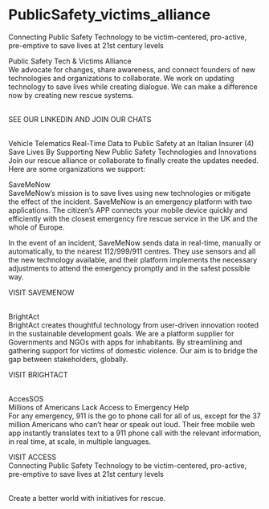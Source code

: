 # PublicSafety_victims_alliance
Connecting Public Safety Technology to be victim-centered, pro-active, pre-emptive to save lives at 21st century levels


Public Safety Tech & Victims Alliance<br>
We advocate for changes, share awareness, and connect founders of new technologies and organizations to collaborate. We work on updating technology to save lives while creating dialogue.
We can make a difference now by creating new rescue systems.<br><br>


SEE OUR LINKEDIN AND JOIN OUR CHATS <br><br>

Vehicle Telematics Real-Time Data to Public Safety at an Italian Insurer (4)
<br>Save Lives By Supporting New Public Safety Technologies and Innovations
Join our rescue alliance or collaborate to finally create the updates needed.
Here are some organizations we support:<br>

SaveMeNow<br>
SaveMeNow’s mission is to save lives using new technologies or mitigate the effect of the incident. SaveMeNow is an emergency platform with two applications. The citizen’s APP connects your mobile device quickly and efficiently with the closest emergency fire rescue service in the UK and the whole of Europe.<br>

In the event of an incident, SaveMeNow sends data in real-time, manually or automatically, to the nearest 112/999/911 centres. They use sensors and all the new technology available, and their platform implements the necessary adjustments to attend the emergency promptly and in the safest possible way.<br>

VISIT SAVEMENOW <br><br>

BrightAct<br>
BrightAct creates thoughtful technology from user-driven innovation rooted in the sustainable development goals. We are a platform supplier for Governments and NGOs with apps for inhabitants. By streamlining and gathering support for victims of domestic violence. Our aim is to bridge the gap between stakeholders, globally.<br>

VISIT BRIGHTACT <br><br>

AccesSOS<br>
Millions of Americans Lack Access to Emergency Help<br>
For any emergency, 911 is the go to phone call for all of us, except for the 37 million Americans who can’t hear or speak out loud. Their free mobile web app instantly translates text to a 911 phone call with the relevant information, in real time, at scale, in multiple languages.<br>

VISIT ACCESS <br>
Connecting Public Safety Technology to be victim-centered, pro-active, pre-emptive to save lives at 21st century levels<br><br>


Create a better world with initiatives for rescue.

